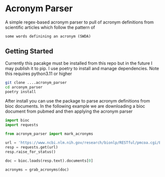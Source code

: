 # Acronym Parser

A simple regex-based acronym parser to pull of acronym definitions from scientific articles which follow the pattern of

```text
some words definining an acronym (SWDA)
```

## Getting Started

Currently this pacakge must be installed from this repo but in the future I may publish it to pip. I use poetry to install and manage dependencies. Note this requires python3.11 or higher

```bash
git clone ....acronym_parser
cd arconym_parser
poetry install
```

After install you can use the package to parse acronym definitions from bioc documents. In the following example we are downloading a bioc document from pubmed and then applying the acronym parser

```python
import bioc
import requests

from acronym_parser import mark_acronyms

url = 'https://www.ncbi.nlm.nih.gov/research/bionlp/RESTful/pmcoa.cgi/BioC_xml/PMC8345926/unicode'
resp = requests.get(url)
resp.raise_for_status()

doc = bioc.loads(resp.text).documents[0]

acronyms = grab_acronyms(doc)
```
